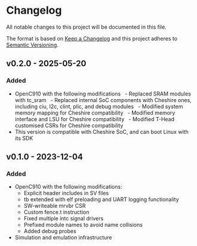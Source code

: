 # Changelog

All notable changes to this project will be documented in this file.

The format is based on [Keep a Changelog](http://keepachangelog.com/en/1.0.0/)
and this project adheres to [Semantic Versioning](http://semver.org/spec/v2.0.0.html).

## v0.2.0 - 2025-05-20
### Added
- OpenC910 with the following modifications
  - Replaced SRAM modules with tc_sram
  - Replaced internal SoC components with Cheshire ones, including ciu, l2c, clint, plic, and debug modules
  - Modified system memory mapping for Cheshire compatibility
  - Modified memory interface and LSU for Cheshire compatibility
  - Modified T-Head customised CSRs for Cheshire compatibility
- This version is compatible with Cheshire SoC, and can boot Linux with its SDK

## v0.1.0 - 2023-12-04
### Added
- OpenC910 with the following modifications:
  - Explicit header includes in SV files
  - tb extended with elf preloading and UART logging functionality
  - SW-writeable mrvbr CSR
  - Custom fence.t instruction
  - Fixed multiple intc signal drivers
  - Prefixed module names to avoid name collisions
  - Added debug probes
- Simulation and emulation infrastructure
